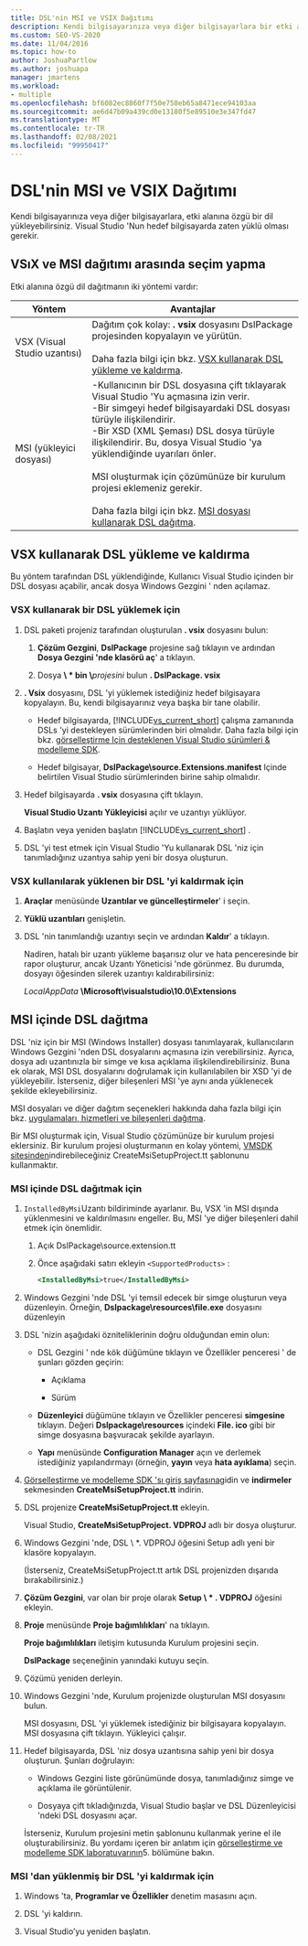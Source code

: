 ```yaml
---
title: DSL'nin MSI ve VSIX Dağıtımı
description: Kendi bilgisayarınıza veya diğer bilgisayarlara bir etki alanına özgü dili (DSL) nasıl yükleyebileceğinizi öğrenin.
ms.custom: SEO-VS-2020
ms.date: 11/04/2016
ms.topic: how-to
author: JoshuaPartlow
ms.author: joshuapa
manager: jmartens
ms.workload:
- multiple
ms.openlocfilehash: bf6082ec8860f7f50e758eb65a8471ece94103aa
ms.sourcegitcommit: ae6d47b09a439cd0e13180f5e89510e3e347fd47
ms.translationtype: MT
ms.contentlocale: tr-TR
ms.lasthandoff: 02/08/2021
ms.locfileid: "99950417"
---
```

# <a name="msi-and-vsix-deployment-of-a-dsl"></a>DSL'nin MSI ve VSIX Dağıtımı
Kendi bilgisayarınıza veya diğer bilgisayarlara, etki alanına özgü bir dil yükleyebilirsiniz. Visual Studio 'Nun hedef bilgisayarda zaten yüklü olması gerekir.

## <a name="choosing-between-vsix-and-msi-deployment"></a><a name="which"></a> VSıX ve MSI dağıtımı arasında seçim yapma
 Etki alanına özgü dil dağıtmanın iki yöntemi vardır:

|Yöntem|Avantajlar|
|-|-|
|VSX (Visual Studio uzantısı)|Dağıtım çok kolay: **. vsix** dosyasını DslPackage projesinden kopyalayın ve yürütün.<br /><br /> Daha fazla bilgi için bkz. [VSX kullanarak DSL yükleme ve kaldırma](#Installing).|
|MSI (yükleyici dosyası)|-Kullanıcının bir DSL dosyasına çift tıklayarak Visual Studio 'Yu açmasına izin verir.<br />-Bir simgeyi hedef bilgisayardaki DSL dosyası türüyle ilişkilendirir.<br />-Bir XSD (XML Şeması) DSL dosya türüyle ilişkilendirir. Bu, dosya Visual Studio 'ya yüklendiğinde uyarıları önler.<br /><br /> MSI oluşturmak için çözümünüze bir kurulum projesi eklemeniz gerekir.<br /><br /> Daha fazla bilgi için bkz. [MSI dosyası kullanarak DSL dağıtma](#msi).|

## <a name="install-and-uninstall-a-dsl-by-using-the-vsx"></a><a name="Installing"></a> VSX kullanarak DSL yükleme ve kaldırma

Bu yöntem tarafından DSL yüklendiğinde, Kullanıcı Visual Studio içinden bir DSL dosyası açabilir, ancak dosya Windows Gezgini ' nden açılamaz.

### <a name="to-install-a-dsl-by-using-the-vsx"></a>VSX kullanarak bir DSL yüklemek için

1. DSL paketi projeniz tarafından oluşturulan **. vsix** dosyasını bulun:

   1. **Çözüm Gezgini**, **DslPackage** projesine sağ tıklayın ve ardından **Dosya Gezgini 'nde klasörü aç**' a tıklayın.

   2. Dosya **\\ \* bin \\**_projesini_ bulun **. DslPackage. vsix**

2. **. Vsix** dosyasını, DSL 'yi yüklemek istediğiniz hedef bilgisayara kopyalayın. Bu, kendi bilgisayarınız veya başka bir tane olabilir.

   - Hedef bilgisayarda, [!INCLUDE[vs_current_short](../code-quality/includes/vs_current_short_md.md)] çalışma zamanında DSLs 'yi destekleyen sürümlerinden biri olmalıdır. Daha fazla bilgi için bkz. [görselleştirme Için desteklenen Visual Studio sürümleri & modelleme SDK](../modeling/supported-visual-studio-editions-for-visualization-amp-modeling-sdk.md).

   - Hedef bilgisayar, **DslPackage\source.Extensions.manifest** Içinde belirtilen Visual Studio sürümlerinden birine sahip olmalıdır.

3. Hedef bilgisayarda **. vsix** dosyasına çift tıklayın.

    **Visual Studio Uzantı Yükleyicisi** açılır ve uzantıyı yüklüyor.

4. Başlatın veya yeniden başlatın [!INCLUDE[vs_current_short](../code-quality/includes/vs_current_short_md.md)] .

5. DSL 'yi test etmek için Visual Studio 'Yu kullanarak DSL 'niz için tanımladığınız uzantıya sahip yeni bir dosya oluşturun.

### <a name="to-uninstall-a-dsl-that-was-installed-by-using-vsx"></a>VSX kullanılarak yüklenen bir DSL 'yi kaldırmak için

1. **Araçlar** menüsünde **Uzantılar ve güncelleştirmeler**' i seçin.

2. **Yüklü uzantıları** genişletin.

3. DSL 'nin tanımlandığı uzantıyı seçin ve ardından **Kaldır**' a tıklayın.

   Nadiren, hatalı bir uzantı yükleme başarısız olur ve hata penceresinde bir rapor oluşturur, ancak Uzantı Yöneticisi 'nde görünmez. Bu durumda, dosyayı öğesinden silerek uzantıyı kaldırabilirsiniz:

   *LocalAppData* **\Microsoft\visualstudio\10.0\Extensions**

## <a name="deploying-a-dsl-in-an-msi"></a><a name="msi"></a> MSI içinde DSL dağıtma
 DSL 'niz için bir MSI (Windows Installer) dosyası tanımlayarak, kullanıcıların Windows Gezgini 'nden DSL dosyalarını açmasına izin verebilirsiniz. Ayrıca, dosya adı uzantınızla bir simge ve kısa açıklama ilişkilendirebilirsiniz. Buna ek olarak, MSI DSL dosyalarını doğrulamak için kullanılabilen bir XSD 'yi de yükleyebilir. İsterseniz, diğer bileşenleri MSI 'ye aynı anda yüklenecek şekilde ekleyebilirsiniz.

 MSI dosyaları ve diğer dağıtım seçenekleri hakkında daha fazla bilgi için bkz. [uygulamaları, hizmetleri ve bileşenleri dağıtma](../deployment/deploying-applications-services-and-components.md).

 Bir MSI oluşturmak için, Visual Studio çözümünüze bir kurulum projesi eklersiniz. Bir kurulum projesi oluşturmanın en kolay yöntemi, [VMSDK sitesinden](https://code.msdn.microsoft.com/Visualization-and-Modeling-313535db)indirebileceğiniz CreateMsiSetupProject.tt şablonunu kullanmaktır.

### <a name="to-deploy-a-dsl-in-an-msi"></a>MSI içinde DSL dağıtmak için

1. `InstalledByMsi`Uzantı bildiriminde ayarlanır. Bu, VSX 'in MSI dışında yüklenmesini ve kaldırılmasını engeller. Bu, MSI 'ye diğer bileşenleri dahil etmek için önemlidir.

   1. Açık DslPackage\source.extension.tt

   2. Önce aşağıdaki satırı ekleyin `<SupportedProducts>` :

       ```xml
       <InstalledByMsi>true</InstalledByMsi>
       ```

2. Windows Gezgini 'nde DSL 'yi temsil edecek bir simge oluşturun veya düzenleyin. Örneğin, **Dslpackage\resources\file.exe** dosyasını düzenleyin

3. DSL 'nizin aşağıdaki özniteliklerinin doğru olduğundan emin olun:

   - DSL Gezgini ' nde kök düğümüne tıklayın ve Özellikler penceresi ' de şunları gözden geçirin:

       - Açıklama

       - Sürüm

   - **Düzenleyici** düğümüne tıklayın ve Özellikler penceresi **simgesine** tıklayın. Değeri **Dslpackage\resources** içindeki **File. ico** gibi bir simge dosyasına başvuracak şekilde ayarlayın.

   - **Yapı** menüsünde **Configuration Manager** açın ve derlemek istediğiniz yapılandırmayı (örneğin, **yayın** veya **hata ayıklama**) seçin.

4. [Görselleştirme ve modelleme SDK 'sı giriş sayfasına](https://code.msdn.microsoft.com/Visualization-and-Modeling-313535db)gidin ve **indirmeler** sekmesinden **CreateMsiSetupProject.tt** indirin.

5. DSL projenize **CreateMsiSetupProject.tt** ekleyin.

    Visual Studio, **CreateMsiSetupProject. VDPROJ** adlı bir dosya oluşturur.

6. Windows Gezgini 'nde, DSL \\ *. VDPROJ öğesini Setup adlı yeni bir klasöre kopyalayın.

    (İsterseniz, CreateMsiSetupProject.tt artık DSL projenizden dışarıda bırakabilirsiniz.)

7. **Çözüm Gezgini**, var olan bir proje olarak **Setup \\ \* . VDPROJ** öğesini ekleyin.

8. **Proje** menüsünde **Proje bağımlılıkları**' na tıklayın.

    **Proje bağımlılıkları** iletişim kutusunda Kurulum projesini seçin.

    **DslPackage** seçeneğinin yanındaki kutuyu seçin.

9. Çözümü yeniden derleyin.

10. Windows Gezgini 'nde, Kurulum projenizde oluşturulan MSI dosyasını bulun.

     MSI dosyasını, DSL 'yi yüklemek istediğiniz bir bilgisayara kopyalayın. MSI dosyasına çift tıklayın. Yükleyici çalışır.

11. Hedef bilgisayarda, DSL 'niz dosya uzantısına sahip yeni bir dosya oluşturun. Şunları doğrulayın:

    - Windows Gezgini liste görünümünde dosya, tanımladığınız simge ve açıklama ile görüntülenir.

    - Dosyaya çift tıkladığınızda, Visual Studio başlar ve DSL Düzenleyicisi 'ndeki DSL dosyasını açar.

    İsterseniz, Kurulum projesini metin şablonunu kullanmak yerine el ile oluşturabilirsiniz. Bu yordamı içeren bir anlatım için [görselleştirme ve modelleme SDK laboratuvarının](https://code.msdn.microsoft.com/DSLToolsLab/Release/ProjectReleases.aspx?ReleaseId=4207)5. bölümüne bakın.

### <a name="to-uninstall-a-dsl-that-was-installed-from-an-msi"></a>MSI 'dan yüklenmiş bir DSL 'yi kaldırmak için

1. Windows 'ta, **Programlar ve Özellikler** denetim masasını açın.

2. DSL 'yi kaldırın.

3. Visual Studio’yu yeniden başlatın.
